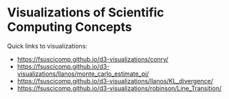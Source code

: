 # Visualizations of Scientific Computing Concepts

Quick links to visualizations:
* https://fsuscicomp.github.io/d3-visualizations/conry/
* https://fsuscicomp.github.io/d3-visualizations/llanos/monte_carlo_estimate_pi/
* https://fsuscicomp.github.io/d3-visualizations/llanos/KL_divergence/
* https://fsuscicomp.github.io/d3-visualizations/robinson/Line_Transition/
